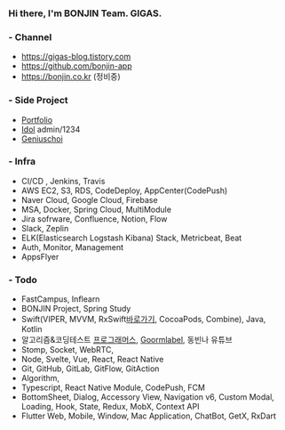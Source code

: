 ### Hi there, I'm BONJIN Team. GIGAS.

### - Channel
* https://gigas-blog.tistory.com
* https://github.com/bonjin-app
* https://bonjin.co.kr (정비중)

### - Side Project
* [Portfolio](http://gigas.synology.me:9090)
* [Idol](http://gigas.synology.me:9091) admin/1234
* [Geniuschoi](http://gigas.synology.me:7070/geniuschoi)

### - Infra
* CI/CD , Jenkins, Travis
* AWS EC2, S3, RDS, CodeDeploy, AppCenter(CodePush)
* Naver Cloud, Google Cloud, Firebase
* MSA, Docker, Spring Cloud, MultiModule
* Jira sofrware, Confluence, Notion, Flow
* Slack, Zeplin
* ELK(Elasticsearch Logstash Kibana) Stack, Metricbeat, Beat
* Auth, Monitor, Management
* AppsFlyer

### - Todo
* FastCampus, Inflearn
* BONJIN Project, Spring Study
* Swift(VIPER, MVVM, RxSwift[바로가기](http://reactivex.io/), CocoaPods, Combine), Java, Kotlin
* 알고리즘&코딩테스트 [프로그래머스](https://programmers.co.kr/), [Goormlabel](https://level.goorm.io), 동빈나 유튜브
* Stomp, Socket, WebRTC, 
* Node, Svelte, Vue, React, React Native
* Git, GitHub, GitLab, GitFlow, GitAction
* Algorithm,
* Typescript, React Native Module, CodePush, FCM
* BottomSheet, Dialog, Accessory View, Navigation v6, Custom Modal, Loading, Hook, State, Redux, MobX, Context API
* Flutter Web, Mobile, Window, Mac Application, ChatBot, GetX, RxDart
